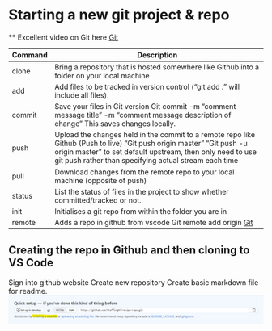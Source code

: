 # Starting a new git project & repo

** Excellent video on Git here [Git](https://www.youtube.com/watch?v=RGOj5yH7evk)

| Command | Description |
|----|----|
| clone | Bring a repository that is hosted somewhere like Github into a folder on your local machine |
| add   |  Add files to be tracked in version control (“git add .” will include all files).  |
|  commit  |  Save your files in Git version Git commit -m “comment message title” -m “comment message description of change” This saves changes locally.  |
| push   | Upload the changes held in the commit to a remote repo like Github (Push to live) “Git push origin master” “Git push -u origin master” to set default upstream, then only need to use git push rather than specifying actual stream each time   |
|  pull  |  Download changes from the remote repo to your local machine (opposite of push)  |
|  status  |   List the status of files in the project to show whether committed/tracked or not. |
|  init  |   Initialises a git repo from within the folder you are in |
|  remote  |   Adds a repo in github from vscode Git remote add origin [Git](https://github.com/Staffing07/demo-git-repo.git) |

 ## Creating the repo in Github and then cloning to VS Code

Sign into github website
Create new repository
Create basic markdown file for readme.
![What is this](https://github.com/Staffing07/git-how2-starting-new-project/blob/master/Git/Starting-new-git-project/1.png?raw=true)
